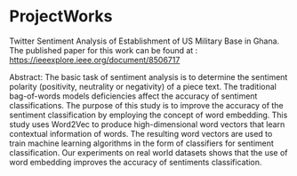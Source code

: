 # ProjectWorks
Twitter Sentiment Analysis of Establishment of US Military Base in Ghana. 
The published paper for this work can be found at : https://ieeexplore.ieee.org/document/8506717

Abstract: 
The basic task of sentiment analysis is to determine the sentiment polarity (positivity, neutrality or negativity) of a piece text. The traditional bag-of-words models deficiencies affect the accuracy of sentiment classifications. The purpose of this study is to improve the accuracy of the sentiment classification by employing the concept of word embedding. This study uses Word2Vec to produce high-dimensional word vectors that learn contextual information of words. The resulting word vectors are used to train machine learning algorithms in the form of classifiers for sentiment classification. Our experiments on real world datasets shows that the use of word embedding improves the accuracy of sentiments classification.



